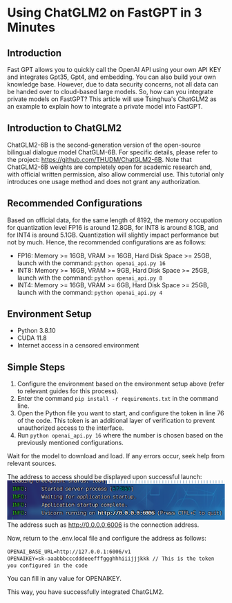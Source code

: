 # Using ChatGLM2 on FastGPT in 3 Minutes

## Introduction

Fast GPT allows you to quickly call the OpenAI API using your own API KEY and integrates Gpt35, Gpt4, and embedding. You can also build your own knowledge base. However, due to data security concerns, not all data can be handed over to cloud-based large models. So, how can you integrate private models on FastGPT? This article will use Tsinghua's ChatGLM2 as an example to explain how to integrate a private model into FastGPT.

## Introduction to ChatGLM2

ChatGLM2-6B is the second-generation version of the open-source bilingual dialogue model ChatGLM-6B. For specific details, please refer to the project: https://github.com/THUDM/ChatGLM2-6B. Note that ChatGLM2-6B weights are completely open for academic research and, with official written permission, also allow commercial use. This tutorial only introduces one usage method and does not grant any authorization.

## Recommended Configurations

Based on official data, for the same length of 8192, the memory occupation for quantization level FP16 is around 12.8GB, for INT8 is around 8.1GB, and for INT4 is around 5.1GB. Quantization will slightly impact performance but not by much. Hence, the recommended configurations are as follows:
- FP16: Memory >= 16GB, VRAM >= 16GB, Hard Disk Space >= 25GB, launch with the command: `python openai_api.py 16`
- INT8: Memory >= 16GB, VRAM >= 9GB, Hard Disk Space >= 25GB, launch with the command: `python openai_api.py 8`
- INT4: Memory >= 16GB, VRAM >= 6GB, Hard Disk Space >= 25GB, launch with the command: `python openai_api.py 4`

## Environment Setup

- Python 3.8.10
- CUDA 11.8
- Internet access in a censored environment

## Simple Steps

1. Configure the environment based on the environment setup above (refer to relevant guides for this process).
2. Enter the command `pip install -r requirements.txt` in the command line.
3. Open the Python file you want to start, and configure the token in line 76 of the code. This token is an additional layer of verification to prevent unauthorized access to the interface.
4. Run `python openai_api.py 16` where the number is chosen based on the previously mentioned configurations.

Wait for the model to download and load. If any errors occur, seek help from relevant sources.

The address to access should be displayed upon successful launch:
![Image](image.png)
The address such as http://0.0.0.0:6006 is the connection address.

Now, return to the .env.local file and configure the address as follows:

```
OPENAI_BASE_URL=http://127.0.0.1:6006/v1
OPENAIKEY=sk-aaabbbcccdddeeefffggghhhiiijjjkkk // This is the token you configured in the code
```

You can fill in any value for OPENAIKEY.

This way, you have successfully integrated ChatGLM2.